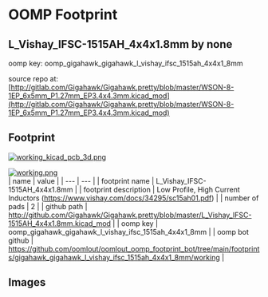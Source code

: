 # OOMP Footprint  
## L_Vishay_IFSC-1515AH_4x4x1.8mm  by none  
  
oomp key: oomp_gigahawk_gigahawk_l_vishay_ifsc_1515ah_4x4x1_8mm  
  
source repo at: [http://gitlab.com/Gigahawk/Gigahawk.pretty/blob/master/WSON-8-1EP_6x5mm_P1.27mm_EP3.4x4.3mm.kicad_mod](http://gitlab.com/Gigahawk/Gigahawk.pretty/blob/master/WSON-8-1EP_6x5mm_P1.27mm_EP3.4x4.3mm.kicad_mod)  
## Footprint  
  
[![working_kicad_pcb_3d.png](working_kicad_pcb_3d_600.png)](working_kicad_pcb_3d.png)  
  
[![working.png](working_600.png)](working.png)  
| name | value | 
| --- | --- | 
| footprint name | L_Vishay_IFSC-1515AH_4x4x1.8mm | 
| footprint description | Low Profile, High Current Inductors (https://www.vishay.com/docs/34295/sc15ah01.pdf) | 
| number of pads | 2 | 
| github path | http://github.com/Gigahawk/Gigahawk.pretty/blob/master/L_Vishay_IFSC-1515AH_4x4x1.8mm.kicad_mod | 
| oomp key | oomp_gigahawk_gigahawk_l_vishay_ifsc_1515ah_4x4x1_8mm | 
| oomp bot github | https://github.com/oomlout/oomlout_oomp_footprint_bot/tree/main/footprints/gigahawk_gigahawk_l_vishay_ifsc_1515ah_4x4x1_8mm/working | 
## Images  
